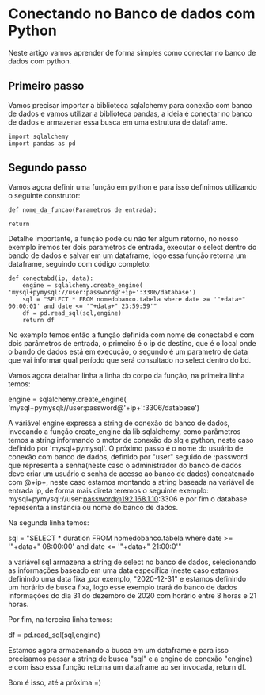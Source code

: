 # Conectando no Banco de dados com Python

Neste artigo vamos aprender de forma simples como conectar no banco de dados com python.

## Primeiro passo
Vamos precisar importar a biblioteca sqlalchemy para conexão com banco de dados e vamos utilizar a biblioteca pandas, a ideia é conectar no banco de dados e armazenar essa busca em uma estrutura de dataframe.

```
import sqlalchemy
import pandas as pd
```
## Segundo passo
Vamos agora definir uma função em python e para isso definimos utilizando o seguinte construtor:

```
def nome_da_funcao(Parametros de entrada):

return
```
Detalhe importante, a função pode ou não ter algum retorno, no nosso exemplo iremos ter dois parametros de entrada, executar o select dentro do bando de dados e salvar em um dataframe, logo essa função retorna um dataframe, seguindo com código completo:

```
def conectabd(ip, data):
    engine = sqlalchemy.create_engine( 'mysql+pymysql://user:password@'+ip+':3306/database')
    sql = "SELECT * FROM nomedobanco.tabela where date >= '"+data+" 00:00:01' and date <= '"+data+" 23:59:59'"
    df = pd.read_sql(sql,engine)
    return df
```

No exemplo temos então a função definida com nome de conectabd e com dois parâmetros de entrada, o primeiro é o ip de destino, que é o local onde o bando de dados está em execução, o segundo é um parametro de data que vai informar qual período que será consultado no select dentro do bd.

Vamos agora detalhar linha a linha do corpo da função, na primeira linha temos:

engine = sqlalchemy.create_engine( 'mysql+pymysql://user:password@'+ip+':3306/database')

A váriável engine expressa a string de conexão do banco de dados, invocando a função create_engine da lib sqlalchemy, como parâmetros temos a string informando o motor de conexão do slq e python, neste caso definido por 'mysql+pymysql'. O próximo passo é o nome do usuário de conexão com banco de dados, definido por "user" seguido de :password que representa a senha(neste caso o administrador do banco de dados deve criar um usuário e senha de acesso ao banco de dados) concatenado com @+ip+, neste caso estamos montando a string baseada na variável de entrada ip, de forma mais direta teremos o seguinte exemplo: mysql+pymysql://user:password@192.168.1.10:3306 e por fim o database representa a instância ou nome do banco de dados.

Na segunda linha temos:

sql = "SELECT * duration FROM nomedobanco.tabela where date >= '"+data+" 08:00:00' and date <= '"+data+" 21:00:0'"

a variável sql armazena a string de select no banco de dados, selecionando as informações baseado em uma data específica (neste caso estamos definindo uma data fixa ,por exemplo, "2020-12-31" e estamos definindo um horário de busca fixa, logo esse exemplo trará do banco de dados informações do dia 31 do dezembro de 2020 com horário entre 8 horas e 21 horas.

Por fim, na terceira linha temos:

df = pd.read_sql(sql,engine)

Estamos agora armazenando a busca em um dataframe e para isso precisamos passar a string de busca "sql" e a engine de conexão "engine)
e com isso essa função retorna um dataframe ao ser invocada, return df.

Bom é isso, até a próxima =)

